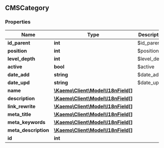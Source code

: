 ## CMSCategory

### Properties
Name | Type | Description | Notes
------------ | ------------- | ------------- | -------------
**id_parent** | **int** | $id_parent | [optional] 
**position** | **int** | $position | [optional] 
**level_depth** | **int** | $level_depth | [optional] 
**active** | **bool** | $active | [optional] 
**date_add** | **string** | $date_add | [optional] 
**date_upd** | **string** | $date_upd | [optional] 
**name** | [**\Kaemo\Client\Model\I18nField[]**](#I18nField) |  | [optional] 
**description** | [**\Kaemo\Client\Model\I18nField[]**](#I18nField) |  | [optional] 
**link_rewrite** | [**\Kaemo\Client\Model\I18nField[]**](#I18nField) |  | [optional] 
**meta_title** | [**\Kaemo\Client\Model\I18nField[]**](#I18nField) |  | [optional] 
**meta_keywords** | [**\Kaemo\Client\Model\I18nField[]**](#I18nField) |  | [optional] 
**meta_description** | [**\Kaemo\Client\Model\I18nField[]**](#I18nField) |  | [optional] 
**id** | **int** |  | [optional] 


